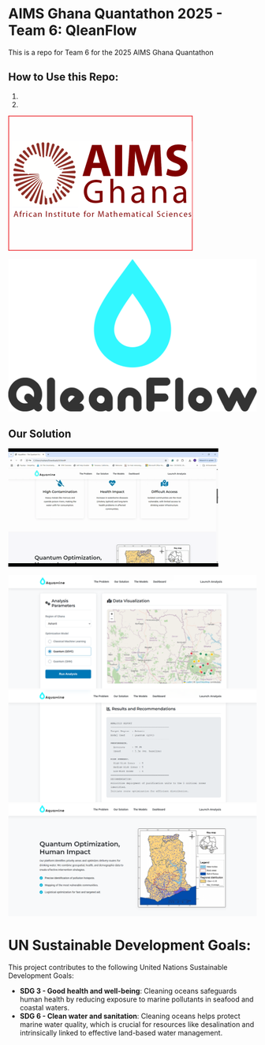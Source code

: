# AIMS Ghana Quantathon 2025 - Team 6: QleanFlow
This is a repo for Team 6 for the 2025 AIMS Ghana Quantathon

## How to Use this Repo:
1.
2. 

![](https://github.com/MuhammadAlZafarKhan/AIMS_Ghana_Quantathon_2025_Team-6/blob/main/Pitches_and_Slides/Images/Aims-Ghana-Jobs-in-Ghana0.png)

![](https://github.com/MuhammadAlZafarKhan/AIMS_Ghana_Quantathon_2025_Team-6/blob/main/Pitches_and_Slides/Images/QleanFlow.png)

## Our Solution
![](https://github.com/MuhammadAlZafarKhan/AIMS_Ghana_Quantathon_2025_Team-6/blob/main/Pitches_and_Slides/Gifs/Team6.gif)

![](https://github.com/MuhammadAlZafarKhan/AIMS_Ghana_Quantathon_2025_Team-6/blob/main/Dashboard%20%2B%20HTML/dashboard-screenshot1.png)
![](https://github.com/MuhammadAlZafarKhan/AIMS_Ghana_Quantathon_2025_Team-6/blob/main/Dashboard%20%2B%20HTML/dashboard-screenshot2.png)
![](https://github.com/MuhammadAlZafarKhan/AIMS_Ghana_Quantathon_2025_Team-6/blob/main/Dashboard%20%2B%20HTML/dashboard-screenshot3.png)

# UN Sustainable Development Goals:
This project contributes to the following United Nations Sustainable Development Goals:

- **SDG 3 - Good health and well-being**: Cleaning oceans safeguards human health by reducing exposure to marine pollutants in seafood and coastal waters.
- **SDG 6 - Clean water and sanitation**: Cleaning oceans helps protect marine water quality, which is crucial for resources like desalination and intrinsically linked to effective land-based water management.


